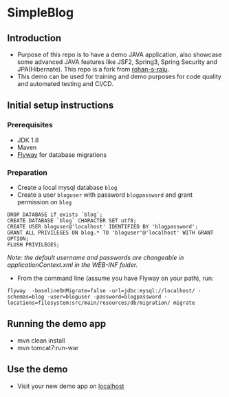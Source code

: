# SimpleBlog
## Introduction
- Purpose of this repo is to have a demo JAVA application, also showcase some advanced JAVA features like JSF2, Spring3,
Spring Security and JPA(Hibernate). This repo is a fork from [rohan-s-raju](https://github.com/rohan-s-raju/SimpleBlog).
- This demo can be used for training and demo purposes for code quality and automated testing and CI/CD.
## Initial setup instructions
### Prerequisites
- JDK 1.8
- Maven
- [Flyway](https://flywaydb.org) for database migrations

### Preparation
- Create a local mysql database `blog`
- Create a user `bloguser` with password `blogpassword` and grant permission on `blog`
```
DROP DATABASE if exists `blog`; 
CREATE DATABASE `blog` CHARACTER SET utf8;
CREATE USER bloguser@'localhost' IDENTIFIED BY 'blogpassword';
GRANT ALL PRIVILEGES ON blog.* TO 'bloguser'@'localhost' WITH GRANT OPTION;
FLUSH PRIVILEGES;
```
*Note: the default username and passwords are changeable in applicationContext.xml in the WEB-INF folder.*
- From the command line (assume you have Flyway on your path), run:
```
flyway  -baselineOnMigrate=false -url=jdbc:mysql://localhost/ -schemas=blog -user=bloguser -password=blogpassword -locations=filesystem:src/main/resources/db/migration/ migrate
```


## Running the demo app
- mvn clean install
- mvn tomcat7:run-war

## Use the demo
- Visit your new demo app on [localhost](http://localhost:8088/blog/index.xhtml)


